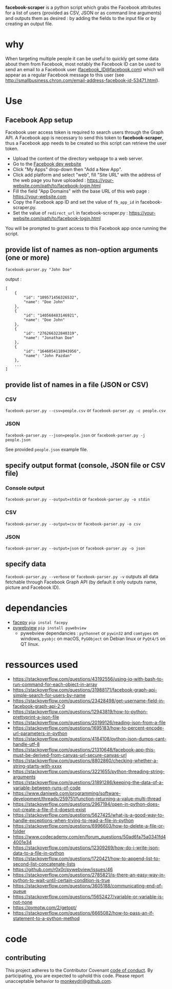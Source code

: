 **facebook-scraper** is a python script which grabs the Facebook attributes for a list of users (provided as CSV, JSON or as command line arguments) and outputs them as desired : by adding the fields to the input file or by creating an output file.

# why

When targeting multiple people it can be useful to quickly get some data about them from Facebook, most notably the Facebook ID can be used to send an email to a Facebook user (facebook_ID@facebook.com) which will appear as a regular Facebook message to this user (see http://smallbusiness.chron.com/email-address-facebook-id-53471.html).

# Use

## Facebook App setup

Facebook user access token is required to search users through the Graph API.
A Facebook app is necessary to send this token to **facebook-scraper**, thus a Facebook app needs to be created so this script can retrieve the user token.

- Upload the content of the directory webpage to a web server.
- Go to the [Facebook dev website](https://developers.facebook.com/apps/)
- Click "My Apps" drop-down then "Add a New App".
- Click add platform and select "web", fill "Site URL" with the address of the web page you have uploaded : https://your-website.com/path/to/facebook-login.html
- Fill the field "App Domains" with the base URL of this web page : https://your-website.com
- Copy the Facebook app ID and set the value of `fb_app_id` in facebook-scraper.py.
- Set the value of `redirect_url` in facebook-scraper.py : https://your-website.com/path/to/facebook-login.html

You will be prompted to grant access to this Facebook app once running the script. 

## provide list of names as non-option arguments (one or more)
	
`facebook-parser.py "John Doe"`
	
output :

```
[
	{
		"id": "109571456326532",
		"name": "Doe John"
	},
	{
		"id": "140568483146921",
		"name": "Doe John"
	},
	{
		"id": "276266322840319",
		"name": "Jonathan Doe"
	},
	{
		"id": "1646054118943956",
		"name": "John Pazdan"
	},
	...
]
```

## provide list of names in a file (JSON or CSV)

### CSV

`facebook-parser.py --csv=people.csv` or `facebook-parser.py -c people.csv`

### JSON

`facebook-parser.py --json=people.json` or `facebook-parser.py -j people.json`

See provided `people.json` example file.

## specify output format (console, JSON file or CSV file)

### Console output

`facebook-parser.py --output=stdin` or `facebook-parser.py -o stdin`

### CSV

`facebook-parser.py --output=csv` or `facebook-parser.py -o csv`

### JSON

`facebook-parser.py --output=json` or `facebook-parser.py -o json`

## specify data

`facebook-parser.py --verbose` or `facebook-parser.py -v` outputs all data fetchable through Facebook Graph API (by default it only outputs name, picture and Facebook ID).


# dependancies

- [facepy](https://github.com/jgorset/facepy) `pip instal facepy`
- [pywebview](https://github.com/r0x0r/pywebview) `pip install pywebview`
	- pywebview dependancies : `pythonnet` or `pywin32` and `comtypes` on windows, `pyobjc` on macOS, `PyGObject` on Debian linux or `PyQt4/5` on QT linux.

# ressources used

- https://stackoverflow.com/questions/43192556/using-jq-with-bash-to-run-command-for-each-object-in-array
- https://stackoverflow.com/questions/31988171/facebook-graph-api-simple-search-for-users-by-name
- https://stackoverflow.com/questions/23428498/get-username-field-in-facebook-graph-api-2-0
- https://stackoverflow.com/questions/12943819/how-to-python-prettyprint-a-json-file
- https://stackoverflow.com/questions/20199126/reading-json-from-a-file
- https://stackoverflow.com/questions/1695183/how-to-percent-encode-url-parameters-in-python
- https://stackoverflow.com/questions/4184108/python-json-dumps-cant-handle-utf-8
- https://stackoverflow.com/questions/21310648/facebook-app-this-must-be-derived-from-canvas-url-secure-canvas-url
- https://stackoverflow.com/questions/8802860/checking-whether-a-string-starts-with-xxxx
- https://stackoverflow.com/questions/3221655/python-threading-string-arguments
- https://stackoverflow.com/questions/31891286/keeping-the-data-of-a-variable-between-runs-of-code
- https://www.daniweb.com/programming/software-development/threads/259751/function-returning-a-value-multi-thread
- https://stackoverflow.com/questions/2967194/open-in-python-does-not-create-a-file-if-it-doesnt-exist
- https://stackoverflow.com/questions/5627425/what-is-a-good-way-to-handle-exceptions-when-trying-to-read-a-file-in-python
- https://stackoverflow.com/questions/6996603/how-to-delete-a-file-or-folder
- https://www.codecademy.com/en/forum_questions/50ad6fa75a0341fd44001e34
- https://stackoverflow.com/questions/12309269/how-do-i-write-json-data-to-a-file-in-python
- https://stackoverflow.com/questions/1720421/how-to-append-list-to-second-list-concatenate-lists
- https://github.com/r0x0r/pywebview/issues/46
- https://stackoverflow.com/questions/2785821/is-there-an-easy-way-in-python-to-wait-until-certain-condition-is-true
- https://stackoverflow.com/questions/3605188/communicating-end-of-queue
- https://stackoverflow.com/questions/15652427/variable-or-variable-is-not-none
- https://pymotw.com/2/getopt/
- https://stackoverflow.com/questions/6665082/how-to-pass-an-if-statement-to-a-python-method

# code

## contributing

This project adheres to the Contributor Covenant [code of conduct](code-of-conduct.md).
By participating, you are expected to uphold this code. Please report unacceptable behavior to monkeydri@github.com.
